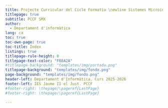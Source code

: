 ```yaml
---
title: Projecte Curricular del Cicle Formatiu \newline Sistemes Microinformàtics i Xarxes
titlepage: true
subtitle: PCCF SMX
author:
  - Departament d'informàtica
lang: ca
toc: true
toc-own-page: true
toc-title: Índex
listings: true
titlepage-rule-height: 0
titlepage-text-color: "F08A2A"
#titlepage-background: "templates/img/portada.png"
titlepage-background: "templates/img/fondo.png"
page-background: "templates/img/fondo.png"
header-left: Departament d'Informàtica. Curs 2025-2026
footer-left: IES Jaume II el Just. PCCF
#footer-right: \thepage/\pageref{LastPage}
#footer-right: \thepage/\pageref{LastPage}

---
```

